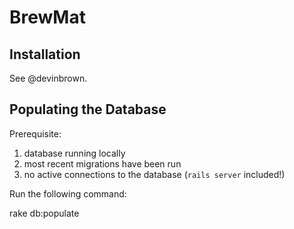 # BrewMat

## Installation

See @devinbrown.

## Populating the Database

Prerequisite:

1. database running locally
2. most recent migrations have been run
3. no active connections to the database (`rails server` included!)

Run the following command:

  rake db:populate

